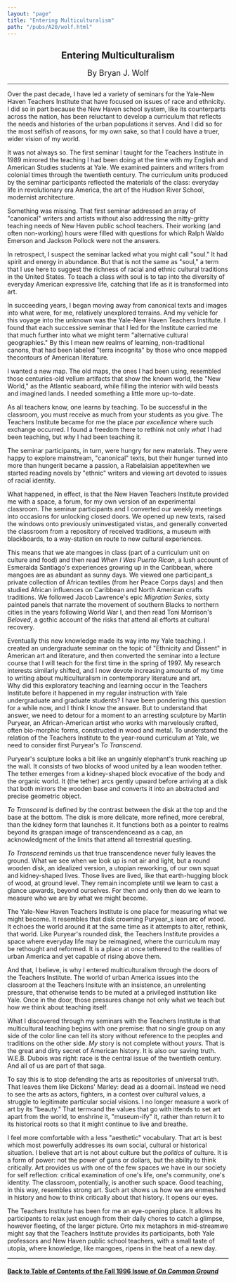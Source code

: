 ```yaml
---
layout: "page"
title: "Entering Multiculturalism"
path: "/pubs/A20/wolf.html"
---
```

<main>
<center><h2>Entering Multiculturalism</h2>
<font size="+1">By Bryan J.
Wolf</font> </center><hr/>
Over the past decade, I have led a variety of seminars for the Yale-New
Haven Teachers Institute that have focused on issues of race and
ethnicity.  I did so in part because the New Haven school system, like its
counterparts across the nation, has been reluctant to develop a curriculum
that reflects the needs and histories of the urban populations it serves.
And I did so for the most selfish of reasons, for my own sake, so that I
could have a truer, wider vision of my world.<p>
It was not always so.  The first seminar I taught for the Teachers
Institute in 1989 mirrored the teaching I had been doing at the time with
my English and American Studies students at Yale.  We examined painters
and writers from colonial times through the twentieth century.  The
curriculum units produced by the seminar participants reflected the
materials of the class: everyday life in revolutionary era America, the
art of the Hudson River School, modernist architecture.</p><p>
Something was missing.  That first seminar addressed an array of
"canonical" writers and artists without also addressing the nitty-gritty
teaching needs of New Haven public school teachers.  Their working (and
often non-working) hours were filled with questions for which Ralph Waldo
Emerson and Jackson Pollock were not the answers.</p><p>
In retrospect, I suspect the seminar lacked what you might call "soul."
It had spirit and energy in abundance.  But that is not the same as
"soul," a term that I use here to suggest the richness of racial and
ethnic cultural traditions in the United States.  To teach a class with
soul is to tap into the diversity of everyday American expressive life,
catching that life as it is transformed into art.</p><p>
In succeeding years, I began moving away from canonical texts and images
into what were, for me, relatively unexplored terrains.  And my vehicle
for this voyage into the unknown was the Yale-New Haven Teachers
Institute.  I found that each successive seminar that I led for the
Institute carried me that much further into what we might term
"alternative cultural geographies."  By this I mean new realms of
learning, non-traditional canons, that had been labeled "terra incognita"
by those who once mapped thecontours of American literature.</p><p>
I wanted a new map.  The old maps, the ones I had been using, resembled
those centuries-old vellum artifacts that show the known world, the "New
World," as the Atlantic seaboard, while filling the interior with wild
beasts and imagined lands.  I needed something a little more
up-to-date.</p><p>
As all teachers know, one learns by teaching.  To be successful in the
classroom, you must receive as much from your students as you give.  The
Teachers Institute became for me the place<i> par excellence</i> where
such exchange occurred.  I found a freedom there to rethink not only
<i>what</i> I had been teaching, but <i>why</i> I had been teaching
it.</p><p>
The seminar participants, in turn, were hungry for new materials.  They
were happy to explore mainstream, "canonical" texts, but their hunger
turned into more than hunger­it became a passion, a Rabelaisian
appetite­when we started reading novels
by "ethnic" writers and viewing art devoted to issues of racial identity.
</p><p>
What happened, in effect, is that the New Haven Teachers Institute
provided me with a space, a forum, for my own version of an experimental
classroom.  The seminar participants and I converted our weekly meetings
into occasions for unlocking closed doors.
We opened up new texts, raised the windows onto previously uninvestigated
vistas, and generally converted the classroom from a repository of
received traditions, a museum with blackboards, to a way-station en route
to new cultural experiences.</p><p>
This means that we ate mangoes in class (part of a curriculum unit on
culture and food) and then read <i>When I Was Puerto Rican</i>, a lush
account of Esmeralda Santiago's experiences growing up in the Caribbean,
where mangoes are as abundant as sunny days.  We viewed one participant_s
private collection of African textiles (from her Peace Corps days) and
then studied African influences on Caribbean and North American crafts
traditions.  We followed Jacob Lawrence's epic <i>Migration Series</i>,
sixty painted panels that narrate the movement of southern Blacks to
northern cities in the years following World War I, and then read Toni
Morrison's <i>Beloved</i>, a gothic account of the risks that attend all
efforts at cultural recovery.</p><p>
Eventually this new knowledge made its way into my Yale teaching.  I
created an undergraduate seminar on the topic of "Ethnicity and Dissent"
in American art and literature, and then converted the seminar into a
lecture course that I will teach for the first time in the spring of 1997.
My research interests similarly shifted, and I now devote increasing
amounts of my time to writing about multiculturalism in contemporary
literature and art.<br/>
Why did this exploratory teaching and learning occur in the Teachers
Institute before it happened in my regular instruction with Yale
undergraduate and graduate students?  I have been pondering this question
for a while now, and I think I know the answer.
But to understand that answer, we need to detour for a moment to an
arresting sculpture by Martin Puryear, an African-American artist who
works with marvelously crafted, often bio-morphic forms, constructed in
wood and metal.  To understand the relation
of the Teachers Institute to the year-round curriculum at Yale, we need
to consider first Puryear's <i>To Transcend</i>.</p><p>
Puryear's sculpture looks a bit like an ungainly elephant's trunk reaching
up the wall.  It consists of two blocks of wood united by a lean wooden
tether.  The tether emerges from a kidney-shaped block evocative of the
body and the organic world.  It (the tether) arcs gently upward before
arriving at a disk that both mirrors the wooden base and converts it into
an abstracted and precise geometric object.</p><p>
<i>To Transcend</i> is defined by the contrast between the disk at the top
and the base at the bottom.  The disk is more delicate, more refined, more
cerebral, than the kidney form that launches it.  It functions both as a
pointer to realms beyond its grasp­an image of transcendence­and
as a cap, an acknowledgment of the limits that attend all terrestrial
questing.</p><p>
<i>To Transcend</i> reminds us that true transcendence never fully leaves
the ground.  What we see when we look up is not air and light, but a round
wooden disk, an idealized version, a utopian reworking, of our own squat
and kidney-shaped lives.  Those lives are lived, like that earth-hugging
block of wood, at ground level.  They remain incomplete until we learn to
cast a glance upwards, beyond ourselves.  For then and only then do we
learn to measure who we are by what we might become.</p><p>
The Yale-New Haven Teachers Institute is one place for measuring what we
might become.  It resembles that disk crowning Puryear_s lean arc of wood.
It echoes the world around it at the same time as it attempts to alter,
rethink, that world.  Like Puryear's rounded disk, the Teachers Institute
provides a space where everyday life may be reimagined, where the
curriculum may be rethought and reformed.  It is a place at once tethered
to the realities of urban America and yet capable of rising above
them.</p><p>
And that, I believe, is why I entered multiculturalism through the doors
of the Teachers Institute.  The world of urban America issues into the
classroom at the Teachers Insitute with an insistence, an unrelenting
pressure, that otherwise tends to be muted at a privileged institution
like Yale.  Once in the door, those pressures change not only what we
teach but how we think about teaching itself.</p><p>
What I discovered through my seminars with the Teachers Institute is that
multicultural teaching begins with one premise:  that no single group on
any side of the color line can tell its story without reference to the
peoples and traditions on the other side.  <i>My</i> story is not complete
without <i>yours</i>.  That is the great and dirty secret of American
history.  It is also our saving truth.  W.E.B. Dubois was right: race is
the central issue of the twentieth century.  And all of us are part of
that saga.</p><p>
To say this is to stop defending the arts as repositories of universal
truth.  That leaves them like Dickens' Marley: dead as a doornail.
Instead we need to see the arts as actors, fighters, in a contest over
cultural values, a struggle to legitimate particular social visions.  I no
longer measure a work of art by its "beauty."  That term‹and the
values that go with it­tends to set art apart from the world, to
enshrine it, "museum-ify" it, rather than return it to its historical
roots so that it might continue to live and breathe.</p><p>
I feel more comfortable with a less "aesthetic" vocabulary.  That art is
best which most powerfully addresses its own social, cultural or
historical situation.  I believe that art is not about culture but the
<i>politics</i> of culture.  It is a form of power: not the power of guns
or dollars, but the ability to think critically.  Art provides us with one
of the few spaces we have in our society for self reflection: critical
examination of one's life, one's community, one's identity.  The
classroom, potentially, is another such space.  Good teaching, in this
way, resembles strong art.  Such art shows us how we are enmeshed in
history and how to think critically about that history.  It opens our
eyes.</p><p>
The Teachers Institute has been for me an eye-opening place.  It allows
its participants to relax just enough from their daily chores to catch a
glimpse, however fleeting, of the larger picture.  Or­to mix
metaphors in mid-stream­we might say that the Teachers Institute
provides its participants, both Yale professors and New Haven public
school teachers, with a small taste of utopia, where knowledge, like
mangoes, ripens in the heat of a new day.  
</p><hr/>
<h4><a href="/pubs/A20/">Back to
Table of Contents of the Fall 1996 Issue of <i>On Common
Ground</i></a>
</h4>
</main>

